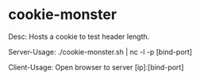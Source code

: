 # cookie-monster

Desc: Hosts a cookie to test header length.

Server-Usage: ./cookie-monster.sh | nc -l -p [bind-port]
  
Client-Usage: Open browser to server [ip]:[bind-port]
